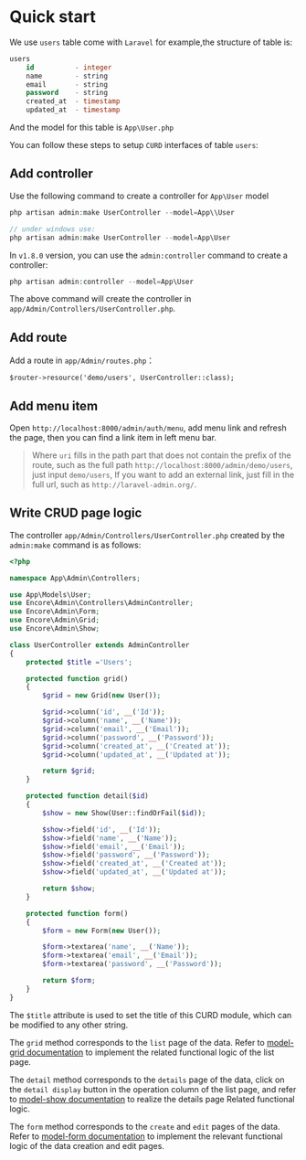 # Quick start

We use `users` table come with `Laravel` for example,the structure of table is:

```sql
users
    id          - integer
    name        - string
    email       - string
    password    - string
    created_at  - timestamp
    updated_at  - timestamp
```

And the model for this table is `App\User.php`

You can follow these steps to setup `CURD` interfaces of table `users`:

## Add controller

Use the following command to create a controller for `App\User` model

```php
php artisan admin:make UserController --model=App\\User

// under windows use:
php artisan admin:make UserController --model=App\User
```

In `v1.8.0` version, you can use the `admin:controller` command to create a controller:

```php
php artisan admin:controller --model=App\User
```

The above command will create the controller in `app/Admin/Controllers/UserController.php`.

## Add route

Add a route in `app/Admin/routes.php`：

```
$router->resource('demo/users', UserController::class);
```

## Add menu item

Open `http://localhost:8000/admin/auth/menu`, add menu link and refresh the page, then you can find a link item in left menu bar.

> Where `uri` fills in the path part that does not contain the prefix of the route, such as the full path `http://localhost:8000/admin/demo/users`, just input `demo/users`, If you want to add an external link, just fill in the full url, such as `http://laravel-admin.org/`.

## Write CRUD page logic

The controller `app/Admin/Controllers/UserController.php` created by the `admin:make` command is as follows:

```php
<?php

namespace App\Admin\Controllers;

use App\Models\User;
use Encore\Admin\Controllers\AdminController;
use Encore\Admin\Form;
use Encore\Admin\Grid;
use Encore\Admin\Show;

class UserController extends AdminController
{
    protected $title ='Users';

    protected function grid()
    {
        $grid = new Grid(new User());

        $grid->column('id', __('Id'));
        $grid->column('name', __('Name'));
        $grid->column('email', __('Email'));
        $grid->column('password', __('Password'));
        $grid->column('created_at', __('Created at'));
        $grid->column('updated_at', __('Updated at'));

        return $grid;
    }

    protected function detail($id)
    {
        $show = new Show(User::findOrFail($id));

        $show->field('id', __('Id'));
        $show->field('name', __('Name'));
        $show->field('email', __('Email'));
        $show->field('password', __('Password'));
        $show->field('created_at', __('Created at'));
        $show->field('updated_at', __('Updated at'));

        return $show;
    }

    protected function form()
    {
        $form = new Form(new User());

        $form->textarea('name', __('Name'));
        $form->textarea('email', __('Email'));
        $form->textarea('password', __('Password'));

        return $form;
    }
}
```

The `$title` attribute is used to set the title of this CURD module, which can be modified to any other string.

The `grid` method corresponds to the `list` page of the data. Refer to [model-grid documentation](/docs/model-grid.md) to implement the related functional logic of the list page.

The `detail` method corresponds to the `details` page of the data, click on the `detail display` button in the operation column of the list page, and refer to [model-show documentation](/docs/model-show.md) to realize the details page Related functional logic.

The `form` method corresponds to the `create` and `edit` pages of the data. Refer to [model-form documentation](/docs/model-form.md) to implement the relevant functional logic of the data creation and edit pages.
